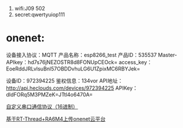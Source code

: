 
1. wifi:J09 502
2. secret:qwertyuiop111

# onenet:
设备接入协议：MQTT
产品名称：esp8266_test
产品ID：535537
Master-APIkey：hd7s76jNEZOSTR8d8FONUpCEOck=
access_key：EoeRddJRLvlsuBnl57OBDDvhuLG6U1ZpixMC6RBYJek=

设备ID：972394225
鉴权信息：134vor
API地址：http://api.heclouds.com/devices/972394225
APIKey：dldFORq5M3PMZeK=JTtl4o6470A=

[自定义串口通信协议（16进制）](https://codeleading.com/article/32451180905/ "自定义串口通信协议（16进制）")

[基于RT-Thread+RA6M4上传onenet云平台](https://club.rt-thread.org/ask/article/3b8a8e9865e9c8d1.html "基于RT-Thread+RA6M4上传onenet云平台")
